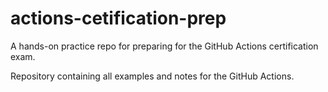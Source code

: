 # actions-cetification-prep
A hands-on practice repo for preparing for the GitHub Actions certification exam.

Repository containing all examples and notes for the GitHub Actions.
